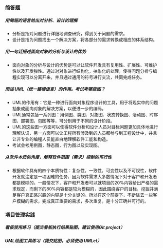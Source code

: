 ### 简答题

##### 用简短的语言给出对分析、设计的理解

- 分析是指对问题进行详细地调查研究，得到关于问题的需求。
- 设计是指为问题找出一个解决方案，将各部分的需求转换成相应的体系结构。

##### 用一句话描述面向对象的分析与设计的优势

- 面向对象的分析与设计的优势是可以让软件开发具有复用性、扩展性、可维护性以及开发弹性。通过对对象进行结构化，抽象化的处理，使得问题分析与编程实现可以分离开来，并且通过通用的符号进行交流，共同完成任务。

##### 简述 UML（统一建模语言）的作用。考试考哪些图？

- UML的作用有：它是一种进行面向对象程序设计的工具，用于将现实中的问题抽象成面向对象的解决方案，以便进一步的编码。
- UML通常包括一系列图：用例图、类图、对象图、状态转换图、活动图、时序图、部署图，包图等等，可分别用于不同的设计阶段。
- UML的这些图一方面可以使得软件分析和设计人员对目标问题更加具体地进行理解认识，另一方面可以让工程所有涉及到的人员都参与到工程设计中，并且让非专业的编程人员能直白地理解软件工能和构造。
- 考试会考用例图，静态图，行为图以及实现图。

##### 从软件本质的角度，解释软件范围（需求）控制的可行性

- 根据软件具有的四个本质特性：复杂性，一致性，可变性以及不可视性，软件开发就注定是一项困难的任务，因为软件需求大多数情况下对于客户和开发者都是模糊的。一般情况下，客户和开发者可以就项目的20%内容给出严格的需求规定，而剩下的80%内容都是较为模糊的，因此围绕客户的目标，挖掘并满足客户真正感兴趣的内容是十分关键的。所以在这个前提下，不断除去一些客户模糊的需求，完成真正重要的需求，多次重复，是十分正确并可行的。

### 项目管理实践

##### 看板使用练习（提交看板执行结果贴图，建议使用Git project）



##### UML绘图工具练习（提交贴图，必须使用 UMLet）



